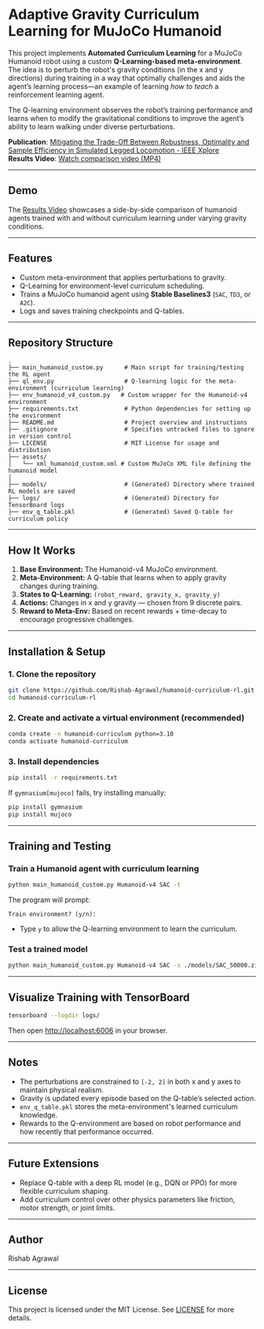# Adaptive Gravity Curriculum Learning for MuJoCo Humanoid

This project implements **Automated Curriculum Learning** for a MuJoCo Humanoid robot using a custom **Q-Learning-based meta-environment**. The idea is to perturb the robot's gravity conditions (in the x and y directions) during training in a way that optimally challenges and aids the agent’s learning process—an example of learning *how to teach* a reinforcement learning agent.

The Q-learning environment observes the robot’s training performance and learns when to modify the gravitational conditions to improve the agent’s ability to learn walking under diverse perturbations.

**Publication**: [Mitigating the Trade-Off Between Robustness, Optimality and Sample Efficiency in Simulated Legged Locomotion - IEEE Xplore](https://ieeexplore.ieee.org/document/10654466)  
**Results Video**: [Watch comparison video (MP4)](https://drive.google.com/file/d/12GmX-yZOsXB_hhqO02-xF9PYSJqFJOHF/view?usp=sharing)

---

## Demo

The [Results Video](https://drive.google.com/file/d/12GmX-yZOsXB_hhqO02-xF9PYSJqFJOHF/view?usp=sharing) showcases a side-by-side comparison of humanoid agents trained with and without curriculum learning under varying gravity conditions.


---

## Features

- Custom meta-environment that applies perturbations to gravity.
- Q-Learning for environment-level curriculum scheduling.
- Trains a MuJoCo humanoid agent using **Stable Baselines3** (`SAC`, `TD3`, or `A2C`).
- Logs and saves training checkpoints and Q-tables.

---

## Repository Structure

```
.
├── main_humanoid_custom.py      # Main script for training/testing the RL agent
├── ql_env.py                    # Q-learning logic for the meta-environment (curriculum learning)
├── env_humanoid_v4_custom.py   # Custom wrapper for the Humanoid-v4 environment
├── requirements.txt             # Python dependencies for setting up the environment
├── README.md                    # Project overview and instructions
├── .gitignore                   # Specifies untracked files to ignore in version control
├── LICENSE                      # MIT License for usage and distribution
├── assets/
│   └── xml_humanoid_custom.xml # Custom MuJoCo XML file defining the humanoid model
│
├── models/                      # (Generated) Directory where trained RL models are saved
├── logs/                        # (Generated) Directory for TensorBoard logs
├── env_q_table.pkl              # (Generated) Saved Q-table for curriculum policy

```

---

## How It Works

1. **Base Environment:** The Humanoid-v4 MuJoCo environment.
2. **Meta-Environment:** A Q-table that learns when to apply gravity changes during training.
3. **States to Q-Learning:** `(robot_reward, gravity_x, gravity_y)`
4. **Actions:** Changes in x and y gravity — chosen from 9 discrete pairs.
5. **Reward to Meta-Env:** Based on recent rewards + time-decay to encourage progressive challenges.

---

## Installation & Setup

### 1. Clone the repository

```bash
git clone https://github.com/Rishab-Agrawal/humanoid-curriculum-rl.git
cd humanoid-curriculum-rl
```

### 2. Create and activate a virtual environment (recommended)

```bash
conda create -n humanoid-curriculum python=3.10
conda activate humanoid-curriculum
```

### 3. Install dependencies

```bash
pip install -r requirements.txt
```

If `gymnasium[mujoco]` fails, try installing manually:

```bash
pip install gymnasium
pip install mujoco
```

---

## Training and Testing

### Train a Humanoid agent with curriculum learning

```bash
python main_humanoid_custom.py Humanoid-v4 SAC -t
```

The program will prompt:

```
Train environment? (y/n):
```

- Type `y` to allow the Q-learning environment to learn the curriculum.

### Test a trained model

```bash
python main_humanoid_custom.py Humanoid-v4 SAC -s ./models/SAC_50000.zip
```

---

## Visualize Training with TensorBoard

```bash
tensorboard --logdir logs/
```

Then open [http://localhost:6006](http://localhost:6006) in your browser.

---

## Notes

- The perturbations are constrained to `[-2, 2]` in both x and y axes to maintain physical realism.
- Gravity is updated every episode based on the Q-table’s selected action.
- `env_q_table.pkl` stores the meta-environment's learned curriculum knowledge.
- Rewards to the Q-environment are based on robot performance and how recently that performance occurred.

---

## Future Extensions

- Replace Q-table with a deep RL model (e.g., DQN or PPO) for more flexible curriculum shaping.
- Add curriculum control over other physics parameters like friction, motor strength, or joint limits.

---

## Author

Rishab Agrawal

---

## License

This project is licensed under the MIT License. See [LICENSE](LICENSE) for more details.
